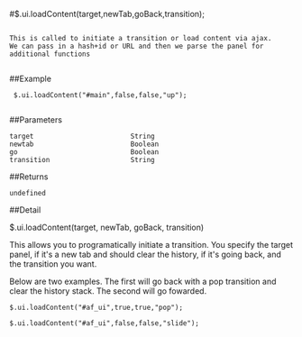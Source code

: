 #$.ui.loadContent(target,newTab,goBack,transition);

```

This is called to initiate a transition or load content via ajax.
We can pass in a hash+id or URL and then we parse the panel for additional functions
 
```

##Example

```
 $.ui.loadContent("#main",false,false,"up");
 
```


##Parameters

```
target                        String
newtab                        Boolean
go                            Boolean
transition                    String

```

##Returns

```
undefined
```

##Detail

$.ui.loadContent(target, newTab, goBack, transition)

This allows you to programatically initiate a transition.  You specify the target panel, if it's a new tab and should clear the history, if it's going back, and the transition you want.

Below are two examples.  The first will go back with a pop transition and clear the history stack.  The second will go fowarded.


```
$.ui.loadContent("#af_ui",true,true,"pop");

$.ui.loadContent("#af_ui",false,false,"slide");
```